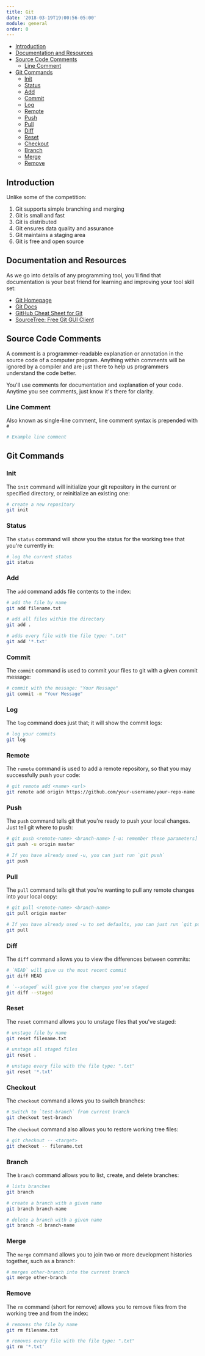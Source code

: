 ```yaml
---
title: Git
date: '2018-03-19T19:00:56-05:00'
module: general
order: 0
---
```


* [Introduction](#introduction)
* [Documentation and Resources](#documentation-and-resources)
* [Source Code Comments](#source-code-comments)
  * [Line Comment](#line-comment)
* [Git Commands](#git-commands)
  * [Init](#init)
  * [Status](#status)
  * [Add](#add)
  * [Commit](#commit)
  * [Log](#log)
  * [Remote](#remote)
  * [Push](#push)
  * [Pull](#pull)
  * [Diff](#diff)
  * [Reset](#reset)
  * [Checkout](#checkout)
  * [Branch](#branch)
  * [Merge](#merge)
  * [Remove](#remove)

## Introduction

Unlike some of the competition:

1. Git supports simple branching and merging
1. Git is small and fast
1. Git is distributed
1. Git ensures data quality and assurance
1. Git maintains a staging area
1. Git is free and open source

## Documentation and Resources

As we go into details of any programming tool, you'll find that documentation is your best friend for learning and improving your tool skill set:

* [Git Homepage](https://git-scm.com)
* [Git Docs](https://git-scm.com/doc)
* [GitHub Cheat Sheet for Git](https://services.github.com/on-demand/downloads/github-git-cheat-sheet.pdf)
* [SourceTree: Free Git GUI Client](https://www.sourcetreeapp.com)

## Source Code Comments

A comment is a programmer-readable explanation or annotation in the source code of a computer program. Anything within comments will be ignored by a compiler and are just there to help us programmers understand the code better.

You'll use comments for documentation and explanation of your code. Anytime you see comments, just know it's there for clarity.

### Line Comment

Also known as single-line comment, line comment syntax is prepended with `#`

```bash
# Example line comment
```

## Git Commands

### Init

The `init` command will initialize your git repository in the current or specified directory, or reinitialize an existing one:

```bash
# create a new repository
git init
```

### Status

The `status` command will show you the status for the working tree that you're currently in:

```bash
# log the current status
git status
```

### Add

The `add` command adds file contents to the index:

```bash
# add the file by name
git add filename.txt

# add all files within the directory
git add .

# adds every file with the file type: ".txt"
git add '*.txt'
```

### Commit

The `commit` command is used to commit your files to git with a given commit message:

```bash
# commit with the message: "Your Message"
git commit -m "Your Message"
```

### Log

The `log` command does just that; it will show the commit logs:

```bash
# log your commits
git log
```

### Remote

The `remote` command is used to add a remote repository, so that you may successfully push your code:

```bash
# git remote add <name> <url>
git remote add origin https://github.com/your-username/your-repo-name
```

### Push

The `push` command tells git that you're ready to push your local changes. Just tell git where to push:

```bash
# git push <remote-name> <branch-name> [-u: remember these parameters]
git push -u origin master

# If you have already used -u, you can just run `git push`
git push
```

### Pull

The `pull` command tells git that you're wanting to pull any remote changes into your local copy:

```bash
# git pull <remote-name> <branch-name>
git pull origin master

# If you have already used -u to set defaults, you can just run `git pull`
git pull
```

### Diff

The `diff` command allows you to view the differences between commits:

```bash
# `HEAD` will give us the most recent commit
git diff HEAD

# `--staged` will give you the changes you've staged
git diff --staged
```

### Reset

The `reset` command allows you to unstage files that you've staged:

```bash
# unstage file by name
git reset filename.txt

# unstage all staged files
git reset .

# unstage every file with the file type: ".txt"
git reset '*.txt'
```

### Checkout

The `checkout` command allows you to switch branches:

```bash
# Switch to `test-branch` from current branch
git checkout test-branch
```

The `checkout` command also allows you to restore working tree files:

```bash
# git checkout -- <target>
git checkout -- filename.txt
```

### Branch

The `branch` command allows you to list, create, and delete branches:

```bash
# lists branches
git branch

# create a branch with a given name
git branch branch-name

# delete a branch with a given name
git branch -d branch-name
```

### Merge

The `merge` command allows you to join two or more development histories together, such as a branch:

```bash
# merges other-branch into the current branch
git merge other-branch
```

### Remove

The `rm` command (short for remove) allows you to remove files from the working tree and from the index:

```bash
# removes the file by name
git rm filename.txt

# removes every file with the file type: ".txt"
git rm '*.txt'
```
